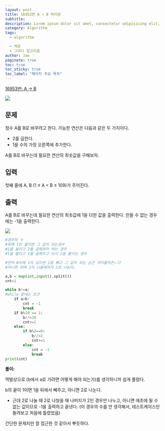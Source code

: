 ```yaml
---
layout: post
title: 16953번 A → B 파이썬
subtitle:
description: Lorem ipsum dolor sit amet, consectetur adipisicing elit, sed do eiusmod tempor incididunt ut labore et dolore magna aliqua.
category: Algorithm
tags:
  - algorithm

  - 백준
  - 그리디 알고리즘
author: Jae
paginate: true
toc: true
toc_sticky: true
toc_label: "페이지 주요 목차"
---
```


[16953번: A → B](https://www.acmicpc.net/problem/16953)

![](https://images.velog.io/images/a87380/post/8f7e3941-877e-444d-a2a6-173bd19ac3ef/image.png)

## 문제

정수 A를 B로 바꾸려고 한다. 가능한 연산은 다음과 같은 두 가지이다.

- 2를 곱한다.
- 1을 수의 가장 오른쪽에 추가한다.

A를 B로 바꾸는데 필요한 연산의 최솟값을 구해보자.

## 입력

첫째 줄에 A, B (1 ≤ A < B ≤ 109)가 주어진다.

## 출력

A를 B로 바꾸는데 필요한 연산의 최솟값에 1을 더한 값을 출력한다. 만들 수 없는 경우에는 -1을 출력한다.

![](https://images.velog.io/images/a87380/post/d3b33ea8-414c-437e-a789-933b2ab3b516/image.png)

```python
#경우의 수
#뒤에 1만 붙이면 그 값이 되는경우
#1을 붙이고 2를 곱해줘야 하는 경우
#1을 붙이고 2를 곱해주고 다시 1을 붙이는 경우

#만약 B뒤에 1이 있으면 1을 뺴고 그 값이 되는 순간 까지를차즌ㄴ다
#아니면 뒤에 1이 나올때까지 2로 나눈다.

a,b = map(int,input().split())
cnt=1

while b!=a:
#while 끝내는 조건
    if a>b:
        cnt = -1
        break
    if b%10 == 1:
        b//=10
        cnt+=1
    else:
        if b%2==0:
            b//=2
            cnt+=1
        else:
            cnt = -1
            break
print(cnt)
```

**풀이:**

역발상으로 (b에서 a로 가려면 어떻게 해야 되는가)를 생각하니까 쉽게 풀렸다.

b의 끝이 1이면 1을 뒤에서 빼주고, 아니면 2로 나눈다.

- 근데 2로 나눌 때 2로 나눴을 때 나머지가 2인 경우만 나누고, 아니면 애초에 될 수 없는 값이므로 -1을 출력하고 끝낸다. (이 경우의 수를 안 생각해서, 테스트케이스만 돌려보고 처음에 틀렸었음)

간단한 문제지만 잘 접근한 것 같아서 뿌듯하다.
